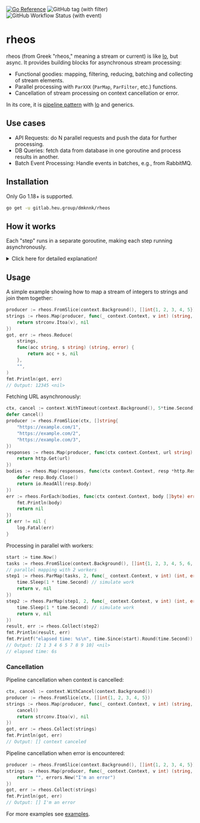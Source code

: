 [![Go Reference](https://pkg.go.dev/badge/github.com/dmksnnk/rheos.svg)](https://pkg.go.dev/github.com/dmksnnk/rheos)
![GitHub tag (with filter)](https://img.shields.io/github/v/tag/dmksnnk/rheos)
![GitHub Workflow Status (with event)](https://img.shields.io/github/actions/workflow/status/dmksnnk/rheos/go.yml)

# rheos

rheos (from Greek "rheos," meaning a stream or current) is like [lo](https://github.com/samber/lo), but async. 
It provides building blocks for asynchronous stream processing:

- Functional goodies: mapping, filtering, reducing, batching and collecting of stream elements.
- Parallel processing with `ParXXX` (`ParMap`, `ParFilter`, etc.) functions.
- Cancellation of stream processing on context cancellation or error.

In its core, it is [pipeline pattern](https://go.dev/blog/pipelines) with [lo](https://github.com/samber/lo) and generics.

## Use cases

- API Requests: do N parallel requests and push the data for further processing.
- DB Queries: fetch data from database in one goroutine and process results in another.
- Batch Event Processing: Handle events in batches, e.g., from RabbitMQ.

## Installation

Only Go 1.18+ is supported.

```bash
go get -u gitlab.heu.group/dmknnk/rheos
````

## How it works

Each "step" runs in a separate goroutine, making each step running asynchronously.

<details>
  <summary>Click here for detailed explanation!</summary>

Let's say we have tasks `[1, 2, 3, 4, 5, 6, 7, 8, 9, 10]` that we want to process in 2 steps, each taking 1 second to complete.
With synchronous processing, it will take 10 * 2 * 1s = 20 seconds. With asynchronous processing, it will take around 11 seconds.


```go
start := time.Now()
// our tasks
tasks := rheos.FromSlice(context.Background(), []int{1, 2, 3, 4, 5, 6, 7, 8, 9, 10})
step1 := rheos.Map(tasks, func(_ context.Context, v int) (int, error) {
    time.Sleep(1 * time.Second) // simulate work
    return v, nil
})
step2 := rheos.Map(step1, func(_ context.Context, v int) (int, error) {
    time.Sleep(1 * time.Second) // simulate work
    return v, nil
})
result, err := rheos.Collect(step2)
fmt.Println(result, err)
fmt.Printf("elapsed time: %s\n", time.Since(start).Round(time.Second))
// Output: [1 2 3 4 5 6 7 8 9 10] <nil>
// elapsed time: 11s
```
[Full example](https://play.golang.com/p/CphQm2urcVp).

This is how processing will look like:

![Processing Steps](.assets/processing.png)

Each step processes one task and passes the result to the next one.

However, if the order of the items is not important to us, we can process the tasks in parallel, cutting the processing time in half. Let's use parallel steps with 2 workers:


```go
start := time.Now()
// our tasks
tasks := rheos.FromSlice(context.Background(), []int{1, 2, 3, 4, 5, 6, 7, 8, 9, 10})
// parallel mapping with 2 workers
step1 := rheos.ParMap(tasks, 2, func(_ context.Context, v int) (int, error) {
    time.Sleep(1 * time.Second) // simulate work
    return v, nil
})
step2 := rheos.ParMap(step1, 2, func(_ context.Context, v int) (int, error) {
    time.Sleep(1 * time.Second) // simulate work
    return v, nil
})
result, err := rheos.Collect(step2)
fmt.Println(result, err)
fmt.Printf("elapsed time: %s\n", time.Since(start).Round(time.Second))
// Output: [2,1,3,4,6,5,7,8,10,9] <nil>
// elapsed time: 6s
```
[Full example](https://play.golang.com/p/mNZO7NT4LiF).

This is how parallel processing will look:

![Processing Steps](.assets/parallel-processing.png)

Each steps has 2 workers, which means each step will process 2 tasks at the same time. The order of the output is undefined, because tasks are passed via channels: the first finished task got passed to the next step as soon as it is finished.

</details>

## Usage


A simple example showing how to map a stream of integers to strings and join them together:

```go
producer := rheos.FromSlice(context.Background(), []int{1, 2, 3, 4, 5})
strings := rheos.Map(producer, func(_ context.Context, v int) (string, error) {
    return strconv.Itoa(v), nil
})
got, err := rheos.Reduce(
    strings,
    func(acc string, s string) (string, error) {
        return acc + s, nil
    },
    "",
)
fmt.Println(got, err)
// Output: 12345 <nil> 
```

Fetching URL asynchronously:

```go
ctx, cancel := context.WithTimeout(context.Background(), 5*time.Second)
defer cancel()
producer := rheos.FromSlice(ctx, []string{
    "https://example.com/1",
    "https://example.com/2",
    "https://example.com/3",
})
responses := rheos.Map(producer, func(ctx context.Context, url string) (*http.Response, error) {
    return http.Get(url)
})
bodies := rheos.Map(responses, func(ctx context.Context, resp *http.Response) ([]byte, error) {
    defer resp.Body.Close()
    return io.ReadAll(resp.Body)
})
err := rheos.ForEach(bodies, func(ctx context.Context, body []byte) error {
    fmt.Println(body)
    return nil
})
if err != nil {
    log.Fatal(err)
}
````

Processing in parallel with workers:

```go
start := time.Now()
tasks := rheos.FromSlice(context.Background(), []int{1, 2, 3, 4, 5, 6, 7, 8, 9, 10})
// parallel mapping with 2 workers
step1 := rheos.ParMap(tasks, 2, func(_ context.Context, v int) (int, error) {
    time.Sleep(1 * time.Second) // simulate work
    return v, nil
})
step2 := rheos.ParMap(step1, 2, func(_ context.Context, v int) (int, error) {
    time.Sleep(1 * time.Second) // simulate work
    return v, nil
})
result, err := rheos.Collect(step2)
fmt.Println(result, err)
fmt.Printf("elapsed time: %s\n", time.Since(start).Round(time.Second))
// Output: [2 1 3 4 6 5 7 8 9 10] <nil>
// elapsed time: 6s
```

### Cancellation

Pipeline cancellation when context is cancelled:

```go
ctx, cancel := context.WithCancel(context.Background())
producer := rheos.FromSlice(ctx, []int{1, 2, 3, 4, 5})
strings := rheos.Map(producer, func(_ context.Context, v int) (string, error) {
    cancel()
    return strconv.Itoa(v), nil
})
got, err := rheos.Collect(strings)
fmt.Println(got, err)
// Output: [] context canceled
```

Pipeline cancellation when error is encountered:

```go
producer := rheos.FromSlice(context.Background(), []int{1, 2, 3, 4, 5})
strings := rheos.Map(producer, func(_ context.Context, v int) (string, error) {
    return "", errors.New("I'm an error")
})
got, err := rheos.Collect(strings)
fmt.Println(got, err)
// Output: [] I'm an error
```

For more examples see [examples](example_test.go).
